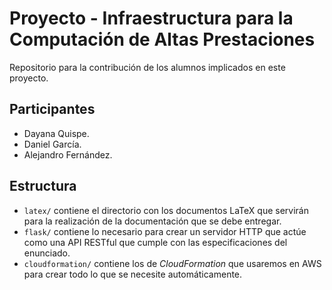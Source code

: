 # Proyecto - Infraestructura para la Computación de Altas Prestaciones

Repositorio para la contribución de los alumnos implicados en este proyecto.

## Participantes

- Dayana Quispe.
- Daniel García.
- Alejandro Fernández.

## Estructura

- `latex/` contiene el directorio con los documentos LaTeX que servirán para la realización de la documentación que se debe entregar.
- `flask/` contiene lo necesario para crear un servidor HTTP que actúe como una API RESTful que cumple con las especificaciones del enunciado.
- `cloudformation/` contiene los de *CloudFormation* que usaremos en AWS para crear todo lo que se necesite automáticamente.

